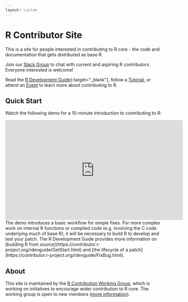 ```yaml
---
layout: custom
---
```


# R Contributor Site

This is a site for people interested in contributing to R core - the code and documentation that gets distributed as base R.

Join our [Slack Group](slack) to chat with current and aspiring R contributors. Everyone interested is welcome!

Read the [R Development Guide](https://contributor.r-project.org/rdevguide){:target="_blank"}, follow a [Tutorial](tutorials), or attend an [Event](events) to learn more about contributing to R.

## Quick Start

Watch the following demo for a 10-minute introduction to contributing to R:

<iframe width="560" height="315" src="https://www.youtube-nocookie.com/embed/VOlF8fPf9v8" title="How to Make a Contribution to Base R - CW23 Demo" frameborder="0" allow="accelerometer; autoplay; clipboard-write; encrypted-media; gyroscope; picture-in-picture" allowfullscreen>

</iframe>
<br>
The demo introduces a basic workflow for simple fixes. For more complex work on internal R functions or compiled code (e.g. involving the C code underlying much of base R), it will be necessary to build R to develop and test your patch. The R Development Guide provides more information on [building R from source](https://contributor.r-project.org/rdevguide/GetStart.html) and [the lifecycle of a patch](https://contributor.r-project.org/rdevguide/FixBug.html).

## About 

This site is maintained by the [R Contribution Working Group](working-group), which is working on initiatives to encourage wider contribution to R core. The working group is open to new members ([more information](working-group)). 
